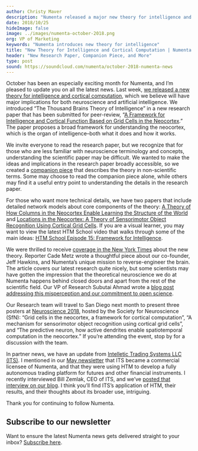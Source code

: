 ```yaml
---
author: Christy Maver
description: "Numenta released a major new theory for intelligence and cortical computation in October 2018.  Read about the theory and the resources available to learn more, from the scientific paper to the companion piece written in layperson's terms. The Numenta research team will be at Neuroscience 2018, hosted by SfN, to discuss the new theory and additional research."
date: 2018/10/25
hideImage: false
image: ../images/numenta-october-2018.png
org: VP of Marketing
keywords: "Numenta introduces new theory for intelligence"
title: "New Theory for Intelligence and Cortical Computation | Numenta News - October 2018"
header: "New Research Paper, Companion Piece, and More"
type: post
sound: https://soundcloud.com/numenta/october-2018-numenta-news
---
```


October has been an especially exciting month for Numenta, and I’m pleased to update you on all the latest news. Last week, [we released a new theory for intelligence and cortical computation](/press/2018/10/15/numenta-introduces-breakthrough-theory-for-intelligence-and-cortical-computation/), which we believe will have major implications for both neuroscience and artificial intelligence. We introduced “The Thousand Brains Theory of Intelligence” in a new research paper that has been submitted for peer-review, “[A Framework for Intelligence and Cortical Function Based on Grid Cells in the Neocortex](/neuroscience-research/research-publications/papers/a-framework-for-intelligence-and-cortical-function-based-on-grid-cells-in-the-neocortex/).” The paper proposes a broad framework for understanding the neocortex, which is the organ of intelligence–both what it does and how it works.

We invite everyone to read the research paper, but we recognize that for those who are less familiar with neuroscience terminology and concepts, understanding the scientific paper may be difficult. We wanted to make the ideas and implications in the research paper broadly accessible, so we created a [companion piece](/neuroscience-research/research-publications/papers/thousand-brains-theory-of-intelligence-companion-paper/) that describes the theory in non-scientific terms. Some may choose to read the companion piece alone, while others may find it a useful entry point to understanding the details in the research paper.

For those who want more technical details, we have two papers that include detailed network models about core components of the theory: [A Theory of How Columns in the Neocortex Enable Learning the Structure of the World](/neuroscience-research/research-publications/papers/a-theory-of-how-columns-in-the-neocortex-enable-learning-the-structure-of-the-world/) and [Locations in the Neocortex: A Theory of Sensorimotor Object Recognition Using Cortical Grid Cells](/neuroscience-research/research-publications/papers/locations-in-the-neocortex-a-theory-of-sensorimotor-object-recognition-using-cortical-grid-cells/). If you are a visual learner, you may want to view the latest HTM School video that walks through some of the main ideas: [HTM School Episode 15: Framework for Intelligence](https://www.youtube.com/watch?v=LNRZD9YJCdI).

We were thrilled to receive [coverage in the New York Times](https://www.nytimes.com/2018/10/14/technology/jeff-hawkins-brain-research.html) about the new theory. Reporter Cade Metz wrote a thoughtful piece about our co-founder, Jeff Hawkins, and Numenta’s unique mission to reverse-engineer the brain. The article covers our latest research quite nicely, but some scientists may have gotten the impression that the theoretical neuroscience we do at Numenta happens behind closed doors and apart from the rest of the scientific field. Our VP of Research Subutai Ahmad wrote a [blog post addressing this misperception and our commitment to open science](/blog/2018/10/22/framework_for_intelligence_commitment_to_open_science/).

Our Research team will travel to San Diego next month to present three posters at [Neuroscience 2018](/company/events/2018/11/07/sfn-2018/), hosted by the Society for Neuroscience (SfN): “Grid cells in the neocortex, a framework for cortical computation”, “A mechanism for sensorimotor object recognition using cortical grid cells”, and “The predictive neuron, how active dendrites enable spatiotemporal computation in the neocortex.”  If you’re attending the event, stop by for a discussion with the team.

In partner news, we have an update from [Intelletic Trading Systems LLC (ITS)](http://www.intelletic.com/). I mentioned in our [May newsletter](/company/newsletter/2018/05/23/may-newsletter-2018/) that ITS became a commercial licensee of Numenta, and that they were using HTM to develop a fully autonomous trading platform for futures and other financial instruments. I recently interviewed Bill Zemlak, CEO of ITS, and we’ve [posted that interview on our blog](/blog/2018/10/08/intelletic_trading_systems/). I think you’ll find ITS’s application of HTM, their results, and their thoughts about its broader use, intriguing.

Thank you for continuing to follow Numenta.

## Subscribe to our newsletter
Want to ensure the latest Numenta news gets delivered straight to your inbox?  [Subscribe here](https://numenta.us2.list-manage.com/subscribe/post?u=b838879da2baa539870afd320&id=23e65d3407). 
